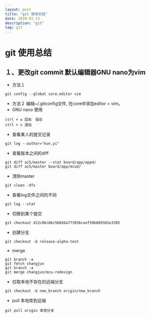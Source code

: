 ```yaml
---
layout: post
title: "git 使用总结"
date: 2020-01-13 
description: "git"
tag: git
---
```

# git 使用总结  

## １、更改git commit 默认编辑器GNU nano为vim  
* 方法１
```
git config --global core.editor vim
```
* 方法２
编辑~/.gitconfig文件, 在core中添加editor = vim。
* GNU nano 使用
```
ctrl + o 回车　保存
ctrl + x 退出
```
* 查看某人的提交记录
````
git log --author="kun.yi"
````
* 查看版本之间的diff
````
git diff ai5/master --stat board/app/appd/
git diff ai5/master board/app/mcud/
````
* 清除master
````
git clean -dfx
````
* 查看log文件之间的不同
````
git log --stat
````
* 切换到某个提交
````
git checkout d12c06c66c56026a773936ceef59b8893d1e3395
````
* 创建分支
```
git checkout -b release-alpha-test
```
* merge
```
git branch -a
git fetch changjun
git branch -a
git merge changjun/mcu-redesign
```
* 拉取本地不存在的远端分支
```
git checkout -b new_branch origin/new_branch
```
* pull 本地库到远端
```
git pull origin 本地分支
```